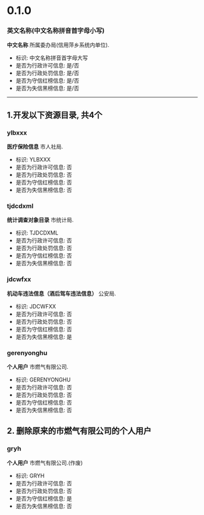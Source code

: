 # 0.1.0

### 英文名称(中文名称拼音首字母小写)

**中文名称** 所属委办局(信用萍乡系统内单位).

* 标识: 中文名称拼音首字母大写
* 是否为行政许可信息: 是/否
* 是否为行政处罚信息: 是/否
* 是否为守信红榜信息: 是/否
* 是否为失信黑榜信息: 是/否

---

## 1.开发以下资源目录, 共4个

### ylbxxx

**医疗保险信息** 市人社局.

* 标识: YLBXXX
* 是否为行政许可信息: 否
* 是否为行政处罚信息: 否
* 是否为守信红榜信息: 否
* 是否为失信黑榜信息: 否

### tjdcdxml

**统计调查对象目录** 市统计局.

* 标识: TJDCDXML
* 是否为行政许可信息: 否
* 是否为行政处罚信息: 否
* 是否为守信红榜信息: 否
* 是否为失信黑榜信息: 否

### jdcwfxx

**机动车违法信息（酒后驾车违法信息）** 公安局.

* 标识: JDCWFXX
* 是否为行政许可信息: 否
* 是否为行政处罚信息: 否
* 是否为守信红榜信息: 否
* 是否为失信黑榜信息: 是

### gerenyonghu

**个人用户** 市燃气有限公司.

* 标识: GERENYONGHU
* 是否为行政许可信息: 否
* 是否为行政处罚信息: 否
* 是否为守信红榜信息: 否
* 是否为失信黑榜信息: 否

## 2. 删除原来的市燃气有限公司的个人用户

### gryh

**个人用户** 市燃气有限公司.(作废)

* 标识: GRYH
* 是否为行政许可信息: 否
* 是否为行政处罚信息: 否
* 是否为守信红榜信息: 是
* 是否为失信黑榜信息: 否